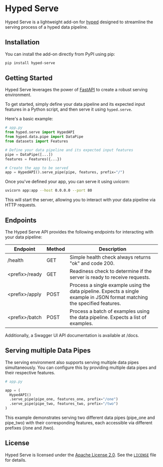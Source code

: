 # Hyped Serve

Hyped Serve is a lightweight add-on for [hyped](https://github.com/open-hyped/hyped) designed to streamline the serving process of a hyped data pipeline.

## Installation

You can install the add-on directly from PyPI using pip:

```bash
pip install hyped-serve
```

## Getting Started

Hyped Serve leverages the power of [FastAPI](https://fastapi.tiangolo.com) to create a robust serving environment.

To get started, simply define your data pipeline and its expected input features in a Python script, and then serve it using `hyped.serve`.

Here's a basic example:

```python
# app.py
from hyped.serve import HypedAPI
from hyped.data.pipe import DataPipe
from datasets import Features

# Define your data pipeline and its expected input features
pipe = DataPipe([...])
features = Features({...})

# Create the app to be served
app = HypedAPI().serve_pipe(pipe, features, prefix="/")
```

Once you've defined your app, you can serve it using uvicorn:

```bash
uvicorn app:app --host 0.0.0.0 --port 80
```
This will start the server, allowing you to interact with your data pipeline via HTTP requests.

## Endpoints

The Hyped Serve API provides the following endpoints for interacting with your data pipeline:

| Endpoint   | Method | Description                                                                                            |
|------------|--------|--------------------------------------------------------------------------------------------------------|
| /health    | GET    | Simple health check always returns "ok" and code 200.                                                  |
| \<prefix\>/ready | GET    | Readiness check to determine if the server is ready to receive requests.                               |
| \<prefix\>/apply | POST   | Process a single example using the data pipeline. Expects a single example in JSON format matching the specified features. |
| \<prefix\>/batch | POST   | Process a batch of examples using the data pipeline. Expects a list of examples.                   |

Additionally, a Swagger UI API documentation is available at /docs.

## Serving multiple Data Pipes

The serving environment also supports serving multiple data pipes simultaneously. You can configure this by providing multiple data pipes and their respective features.

```python
# app.py

app = (
  HypedAPI()
  .serve_pipe(pipe_one, features_one, prefix="/one")
  .serve_pipe(pipe_two, features_two, prefix="/two")
)
```

This example demonstrates serving two different data pipes (pipe_one and pipe_two) with their corresponding features, each accessible via different prefixes (/one and /two).


## License

Hyped Serve is licensed under the [Apache License 2.0](https://www.apache.org/licenses/LICENSE-2.0). See the [`LICENSE`](/LICENSE) file for details.
